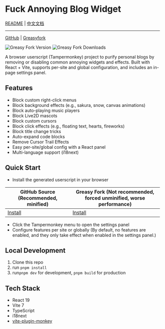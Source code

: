# Fuck Annoying Blog Widget

[README](README.md) | [中文文档](README_zh-CN.md)

------

[GitHub](https://github.com/qixing-jk/fuck-annoying-blog-widget) |
[Greasyfork](https://greasyfork.org/scripts/543963)

![Greasy Fork Version](https://img.shields.io/greasyfork/v/543963)
![Greasy Fork Downloads](https://img.shields.io/greasyfork/dt/543963)

A browser userscript (Tampermonkey) project to purify personal blogs by removing or disabling common annoying widgets
and effects. Built with React + Vite, supports per-site and global configuration, and includes an in-page settings
panel.

## Features

- Block custom right-click menus
- Block background effects (e.g., sakura, snow, canvas animations)
- Block auto-playing music players
- Block Live2D mascots
- Block custom cursors
- Block click effects (e.g., floating text, hearts, fireworks)
- Block title change tricks
- Auto-expand code blocks
- Remove Cursor Trail Effects
- Easy per-site/global config with a React panel
- Multi-language support (i18next)

## Quick Start

- Install the generated userscript in your browser

| GitHub Source (Recommended, minified)                                                                                                  | Greasy Fork (Not recommended, forced unminified, worse performance) |
|----------------------------------------------------------------------------------------------------------------------------------------|---------------------------------------------------------------------|
| [Install](https://raw.githubusercontent.com/qixing-jk/fuck-annoying-blog-widget/main/dist/fuck-annoying-blog-widget.optimized.user.js) | [Install](https://greasyfork.org/scripts/543963)                    |
- Click the Tampermonkey menu to open the settings panel
- Configure features per site or globally (By default, no features are enabled, and they only take effect when enabled
  in the settings panel.)

## Local Development

1. Clone this repo
2. run `pnpm install`
3. run`pnpm dev` for development, `pnpm build` for production

## Tech Stack

- React 19
- Vite 7
- TypeScript
- i18next
- [vite-plugin-monkey](https://github.com/lisonge/vite-plugin-monkey)
